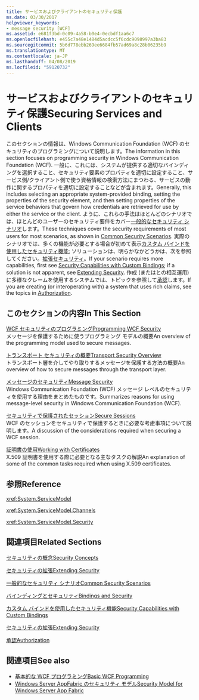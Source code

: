 ```yaml
---
title: サービスおよびクライアントのセキュリティ保護
ms.date: 03/30/2017
helpviewer_keywords:
- message security [WCF]
ms.assetid: e681f3bd-0c09-4a58-b0e4-0ecbdf1aa6c7
ms.openlocfilehash: e455c7a48e1484d5acdcc5f6cdc9098997a3ba83
ms.sourcegitcommit: 5b6d778ebb269ee6684fb57ad69a8c28b06235b9
ms.translationtype: MT
ms.contentlocale: ja-JP
ms.lasthandoff: 04/08/2019
ms.locfileid: "59120732"
---
```

# <a name="securing-services-and-clients"></a><span data-ttu-id="5a9e7-102">サービスおよびクライアントのセキュリティ保護</span><span class="sxs-lookup"><span data-stu-id="5a9e7-102">Securing Services and Clients</span></span>
<span data-ttu-id="5a9e7-103">このセクションの情報は、Windows Communication Foundation (WCF) のセキュリティのプログラミングについて説明します。</span><span class="sxs-lookup"><span data-stu-id="5a9e7-103">The information in this section focuses on programming security in Windows Communication Foundation (WCF).</span></span> <span data-ttu-id="5a9e7-104">一般に、これには、システムが提供する適切なバインディングを選択すること、セキュリティ要素のプロパティを適切に設定すること、サービス側/クライアント側で使う資格情報の検索方法にまつわる、サービスの動作に関するプロパティを適切に設定することなどが含まれます。</span><span class="sxs-lookup"><span data-stu-id="5a9e7-104">Generally, this includes selecting an appropriate system-provided binding, setting the properties of the security element, and then setting properties of the service behaviors that govern how credentials are retrieved for use by either the service or the client.</span></span> <span data-ttu-id="5a9e7-105">ように、これらの手法はほとんどのシナリオでは、ほとんどのユーザーのセキュリティ要件をカバー[一般的なセキュリティ シナリオ](../../../../docs/framework/wcf/feature-details/common-security-scenarios.md)します。</span><span class="sxs-lookup"><span data-stu-id="5a9e7-105">These techniques cover the security requirements of most users for most scenarios, as shown in [Common Security Scenarios](../../../../docs/framework/wcf/feature-details/common-security-scenarios.md).</span></span> <span data-ttu-id="5a9e7-106">実際のシナリオでは、多くの機能が必要とする場合が初めて表示[カスタム バインドを使用したセキュリティ機能](../../../../docs/framework/wcf/feature-details/security-capabilities-with-custom-bindings.md); ソリューションは、明らかなかどうかは、次を参照してください。[拡張セキュリティ](../../../../docs/framework/wcf/extending/extending-security.md)。</span><span class="sxs-lookup"><span data-stu-id="5a9e7-106">If your scenario requires more capabilities, first see [Security Capabilities with Custom Bindings](../../../../docs/framework/wcf/feature-details/security-capabilities-with-custom-bindings.md); if a solution is not apparent, see [Extending Security](../../../../docs/framework/wcf/extending/extending-security.md).</span></span> <span data-ttu-id="5a9e7-107">作成 (またはとの相互運用) に多様なクレームを使用するシステムでは、トピックを参照して[承認](../../../../docs/framework/wcf/feature-details/authorization-in-wcf.md)します。</span><span class="sxs-lookup"><span data-stu-id="5a9e7-107">If you are creating (or interoperating with) a system that uses rich claims, see the topics in [Authorization](../../../../docs/framework/wcf/feature-details/authorization-in-wcf.md).</span></span>  
  
## <a name="in-this-section"></a><span data-ttu-id="5a9e7-108">このセクションの内容</span><span class="sxs-lookup"><span data-stu-id="5a9e7-108">In This Section</span></span>  
 [<span data-ttu-id="5a9e7-109">WCF セキュリティのプログラミング</span><span class="sxs-lookup"><span data-stu-id="5a9e7-109">Programming WCF Security</span></span>](../../../../docs/framework/wcf/feature-details/programming-wcf-security.md)  
 <span data-ttu-id="5a9e7-110">メッセージを保護するために使うプログラミング モデルの概要</span><span class="sxs-lookup"><span data-stu-id="5a9e7-110">An overview of the programming model used to secure messages.</span></span>  
  
 [<span data-ttu-id="5a9e7-111">トランスポート セキュリティの概要</span><span class="sxs-lookup"><span data-stu-id="5a9e7-111">Transport Security Overview</span></span>](../../../../docs/framework/wcf/feature-details/transport-security-overview.md)  
 <span data-ttu-id="5a9e7-112">トランスポート層を介してやり取りするメッセージを保護する方法の概要</span><span class="sxs-lookup"><span data-stu-id="5a9e7-112">An overview of how to secure messages through the transport layer.</span></span>  
  
 [<span data-ttu-id="5a9e7-113">メッセージのセキュリティ</span><span class="sxs-lookup"><span data-stu-id="5a9e7-113">Message Security</span></span>](../../../../docs/framework/wcf/feature-details/message-security-in-wcf.md)  
 <span data-ttu-id="5a9e7-114">Windows Communication Foundation (WCF) メッセージ レベルのセキュリティを使用する理由をまとめたものです。</span><span class="sxs-lookup"><span data-stu-id="5a9e7-114">Summarizes reasons for using message-level security in Windows Communication Foundation (WCF).</span></span>  
  
 [<span data-ttu-id="5a9e7-115">セキュリティで保護されたセッション</span><span class="sxs-lookup"><span data-stu-id="5a9e7-115">Secure Sessions</span></span>](../../../../docs/framework/wcf/feature-details/secure-sessions.md)  
 <span data-ttu-id="5a9e7-116">WCF のセッションをセキュリティで保護するときに必要な考慮事項について説明します。</span><span class="sxs-lookup"><span data-stu-id="5a9e7-116">A discussion of the considerations required when securing a WCF session.</span></span>  
  
 [<span data-ttu-id="5a9e7-117">証明書の使用</span><span class="sxs-lookup"><span data-stu-id="5a9e7-117">Working with Certificates</span></span>](../../../../docs/framework/wcf/feature-details/working-with-certificates.md)  
 <span data-ttu-id="5a9e7-118">X.509 証明書を使用する際に必要となる主なタスクの解説</span><span class="sxs-lookup"><span data-stu-id="5a9e7-118">An explanation of some of the common tasks required when using X.509 certificates.</span></span>  
  
## <a name="reference"></a><span data-ttu-id="5a9e7-119">参照</span><span class="sxs-lookup"><span data-stu-id="5a9e7-119">Reference</span></span>  
 <xref:System.ServiceModel>  
  
 <xref:System.ServiceModel.Channels>  
  
 <xref:System.ServiceModel.Security>  
  
## <a name="related-sections"></a><span data-ttu-id="5a9e7-120">関連項目</span><span class="sxs-lookup"><span data-stu-id="5a9e7-120">Related Sections</span></span>  
 [<span data-ttu-id="5a9e7-121">セキュリティの概念</span><span class="sxs-lookup"><span data-stu-id="5a9e7-121">Security Concepts</span></span>](../../../../docs/framework/wcf/feature-details/security-concepts.md)  
  
 [<span data-ttu-id="5a9e7-122">セキュリティの拡張</span><span class="sxs-lookup"><span data-stu-id="5a9e7-122">Extending Security</span></span>](../../../../docs/framework/wcf/extending/extending-security.md)  
  
 [<span data-ttu-id="5a9e7-123">一般的なセキュリティ シナリオ</span><span class="sxs-lookup"><span data-stu-id="5a9e7-123">Common Security Scenarios</span></span>](../../../../docs/framework/wcf/feature-details/common-security-scenarios.md)  
  
 [<span data-ttu-id="5a9e7-124">バインディングとセキュリティ</span><span class="sxs-lookup"><span data-stu-id="5a9e7-124">Bindings and Security</span></span>](../../../../docs/framework/wcf/feature-details/bindings-and-security.md)  
  
 [<span data-ttu-id="5a9e7-125">カスタム バインドを使用したセキュリティ機能</span><span class="sxs-lookup"><span data-stu-id="5a9e7-125">Security Capabilities with Custom Bindings</span></span>](../../../../docs/framework/wcf/feature-details/security-capabilities-with-custom-bindings.md)  
  
 [<span data-ttu-id="5a9e7-126">セキュリティの拡張</span><span class="sxs-lookup"><span data-stu-id="5a9e7-126">Extending Security</span></span>](../../../../docs/framework/wcf/extending/extending-security.md)  
  
 [<span data-ttu-id="5a9e7-127">承認</span><span class="sxs-lookup"><span data-stu-id="5a9e7-127">Authorization</span></span>](../../../../docs/framework/wcf/feature-details/authorization-in-wcf.md)  
  
## <a name="see-also"></a><span data-ttu-id="5a9e7-128">関連項目</span><span class="sxs-lookup"><span data-stu-id="5a9e7-128">See also</span></span>

- [<span data-ttu-id="5a9e7-129">基本的な WCF プログラミング</span><span class="sxs-lookup"><span data-stu-id="5a9e7-129">Basic WCF Programming</span></span>](../../../../docs/framework/wcf/basic-wcf-programming.md)
- [<span data-ttu-id="5a9e7-130">Windows Server AppFabric のセキュリティ モデル</span><span class="sxs-lookup"><span data-stu-id="5a9e7-130">Security Model for Windows Server App Fabric</span></span>](https://go.microsoft.com/fwlink/?LinkID=201279&clcid=0x409)

